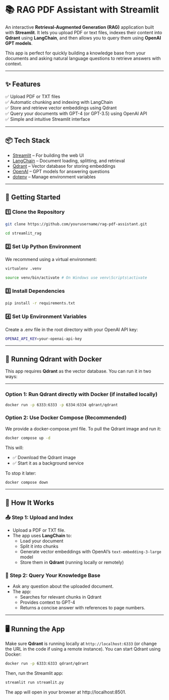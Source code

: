 # 📚 RAG PDF Assistant with Streamlit

An interactive **Retrieval-Augmented Generation (RAG)** application built with **Streamlit**. It lets you upload PDF or text files, indexes their content into **Qdrant** using **LangChain**, and then allows you to query them using **OpenAI GPT models**.

This app is perfect for quickly building a knowledge base from your documents and asking natural language questions to retrieve answers with context.

---

## ✨ Features

✅ Upload PDF or TXT files  
✅ Automatic chunking and indexing with LangChain  
✅ Store and retrieve vector embeddings using Qdrant  
✅ Query your documents with GPT-4 (or GPT-3.5) using OpenAI API  
✅ Simple and intuitive Streamlit interface

---

## 📦 Tech Stack

- [Streamlit](https://streamlit.io/) – For building the web UI
- [LangChain](https://www.langchain.com/) – Document loading, splitting, and retrieval
- [Qdrant](https://qdrant.tech/) – Vector database for storing embeddings
- [OpenAI](https://platform.openai.com/docs) – GPT models for answering questions
- [dotenv](https://pypi.org/project/python-dotenv/) – Manage environment variables

---

## 🚀 Getting Started

### 1️⃣ Clone the Repository

```bash
git clone https://github.com/yourusername/rag-pdf-assistant.git

cd streamlit_rag
```

### 2️⃣ Set Up Python Environment

We recommend using a virtual environment:

```bash
virtualenv .venv

source venv/bin/activate # On Windows use venv\Scripts\activate
```

### 3️⃣ Install Dependencies

```bash
pip install -r requirements.txt
```

### 4️⃣ Set Up Environment Variables

Create a .env file in the root directory with your OpenAI API key:

```bash
OPENAI_API_KEY=your-openai-api-key
```

---

## 🐳 Running Qdrant with Docker

This app requires **Qdrant** as the vector database. You can run it in two ways:

---

### Option 1: Run Qdrant directly with Docker (if installed locally)

```bash
docker run -p 6333:6333 -p 6334:6334 qdrant/qdrant
```

### Option 2: Use Docker Compose (Recommended)

We provide a docker-compose.yml file. To pull the Qdrant image and run it:

```bash
docker compose up -d
```

This will:

- ✅ Download the Qdrant image
- ✅ Start it as a background service

To stop it later:

```bash
docker compose down
```

---

## 📝 How It Works

### 📤 Step 1: Upload and Index

- Upload a PDF or TXT file.
- The app uses **LangChain** to:
  - Load your document
  - Split it into chunks
  - Generate vector embeddings with OpenAI’s `text-embedding-3-large` model
  - Store them in **Qdrant** (running locally or remotely)

### 🔎 Step 2: Query Your Knowledge Base

- Ask any question about the uploaded document.
- The app:
  - Searches for relevant chunks in Qdrant
  - Provides context to GPT-4
  - Returns a concise answer with references to page numbers.

---

## 🖥️ Running the App

Make sure **Qdrant** is running locally at `http://localhost:6333` (or change the URL in the code if using a remote instance). You can start Qdrant using Docker:

```bash
docker run -p 6333:6333 qdrant/qdrant
```

Then, run the Streamlit app:

```bash
streamlit run streamlit.py
```

The app will open in your browser at http://localhost:8501.
